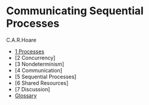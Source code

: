 # Communicating Sequential Processes

C.A.R.Hoare

- [1 Processes](chapter1.md)
- [2 Concurrency]
- [3 Nondeterminism]
- [4 Communication]
- [5 Sequential Processes]
- [6 Shared Resources]
- [7 Discussion]
- [Glossary](glossary.md)
